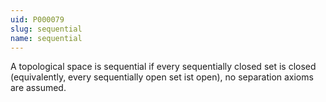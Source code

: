```yaml
---
uid: P000079
slug: sequential
name: sequential
---
```

A topological space is sequential if every sequentially closed set is closed (equivalently, every sequentially open set ist open), no separation axioms are assumed.

